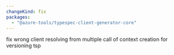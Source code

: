 ```yaml
---
changeKind: fix
packages:
  - "@azure-tools/typespec-client-generator-core"
---
```


fix wrong client resolving from multiple call of context creation for versioning tsp